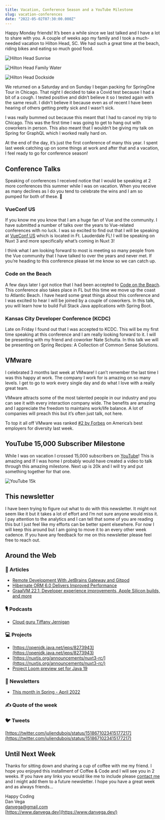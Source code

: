 ```yaml
---
title: Vacation, Conference Season and a YouTube Milestone
slug: vacation-conferences
date: "2022-05-02T07:30:00.000Z"
---
```


Happy Monday friends! It’s been a while since we last talked and I have a lot to share with you. A couple of weeks ago my family and I took a much-needed vacation to Hilton Head, SC. We had such a great time at the beach, riding bikes and eating so much good food.

![Hilton Head Sunrise](/images/newsletter/2022/05/02/hilton_head_01.png)

![Hilton Head Family Water](/images/newsletter/2022/05/02/hilton_head_02.png)

![Hilton Head Dockside](/images/newsletter/2022/05/02/hilton_head_03.png)

We returned on a Saturday and on Sunday I began packing for SpringOne Tour in Chicago. That night I decided to take a Covid test because I had a bit of a cough. I tested positive and didn’t believe it so I tested again with the same result. I didn’t believe it because even as of recent I have been hearing of others getting pretty sick and I wasn’t sick.

I was really bummed out because this meant that I had to cancel my trip to Chicago. This was the first time I was going to get to hang out with coworkers in person. This also meant that I wouldn’t be giving my talk on Spring for GraphQL which I worked really hard on.

At the end of the day, it’s just the first conference of many this year. I spent last week catching up on some things at work and after that and a vacation, I feel ready to go for conference season!

## Conference Talks

Speaking of conferences I received notice that I would be speaking at 2 more conferences this summer while I was on vacation. When you receive as many declines as I do you tend to celebrate the wins and I am so pumped for both of these. 🥳

### VueConf US

If you know me you know that I am a huge fan of Vue and the community. I have submitted a number of talks over the years to Vue-related conferences with no luck. I was so excited to find out that I will be speaking at [VueConf US](https://us.vuejs.org/) which is located in Ft. Lauderdale FL! I will be speaking on Nuxt 3 and more specifically what’s coming in Nuxt 3!

I think what I am looking forward to most is meeting so many people from the Vue community that I have talked to over the years and never met. If you’re heading to this conference please let me know so we can catch up.

### Code on the Beach

A few days later I got notice that I had been accepted to [Code on the Beach](https://www.codeonthebeach.com/). This conference also takes place in FL but this time we move up the coast to Atlantic Beach. I have heard some great things about this conference and I was excited to hear I will be joined by a couple of coworkers. In this talk, you will learn how to build Full Stack Java applications with Spring Boot.

### Kansas City Developer Conference (KCDC)

Late on Friday I found out that I was accepted to KCDC. This will be my first time speaking at this conference and I am really looking forward to it. I will be presenting with my friend and coworker Nate Schutta. In this talk we will be presenting on Spring Recipes: A Collection of Common Sense Solutions.

## VMware

I celebrated 3 months last week at VMware! I can’t remember the last time I was this happy at work. The company I work for is amazing on so many levels. I get to go to work every single day and do what I love with a really great team.

VMware attracts some of the most talented people in our industry and you can see it with every interaction company wide. The benefits are amazing and I appreciate the freedom to maintains work/life balance. A lot of companies will preach this but it’s often just talk, not here.

To top it all off VMware was ranked [#2 by Forbes](https://www.forbes.com/lists/best-employers-diversity) on America’s best employers for diversity last week.

## YouTube 15,000 Subscriber Milestone

While I was on vacation I crossed 15,000 subscribers on [YouTube](http://www.youtube.com/danvega)! This is amazing and If I was home I probably would have created a video to talk through this amazing milestone. Next up is 20k and I will try and put something together for that one.

![YouTube 15k](/images/newsletter/2022/05/02/youtube_15k.png)

## This newsletter

I have been trying to figure out what to do with this newsletter. It might not seem like it but it takes a lot of effort and I’m not sure anyone would miss it. I pay attention to the analytics and I can tell that some of you are reading this but I just feel like my efforts can be better spent elsewhere. For now I will keep this around but I am going to move it to an every other week cadence. If you have any feedback for me on this newsletter please feel free to reach out.

## Around the Web

### 📝 Articles

- [Remote Development With JetBrains Gateway and Gitpod](https://blog.jetbrains.com/blog/2022/04/28/jetbrains_partners_with_gitpod/)
- [Hibernate ORM 6.0 Delivers Improved Performance](https://www.infoq.com/news/2022/04/red-hat-releases-hibernate-6/)
- [GraalVM 22.1: Developer experience improvements, Apple Silicon builds, and more](https://medium.com/graalvm/graalvm-22-1-developer-experience-improvements-apple-silicon-builds-and-more-b7ac9a0f6066)

### 🎙 Podcasts

- [Cloud guru Tiffany Jernigan](https://bootifulpodcast.fm/#/episodes/28280dc4-c9ca-4229-8075-b4f63a4cb6c4)

### 💻 Projects

- [https://openjdk.java.net/jeps/8273943](https://openjdk.java.net/jeps/8273943)
- [https://nuxtjs.org/announcements/nuxt3-rc/](https://nuxtjs.org/announcements/nuxt3-rc/)
- [Project Loom preview set for Java 19](https://openjdk.java.net/jeps/425)

### 📰 Newsletters

- [This month in Spring - April 2022](https://tanzu.vmware.com/content/josh-blog/this-month-in-spring-april-2022)

### ✍️ Quote of the week

### 🐦 Tweets

[https://twitter.com/juliendubois/status/1518671023415177217](https://twitter.com/juliendubois/status/1518671023415177217)

## Until Next Week

Thanks for sitting down and sharing a cup of coffee with me my friend. I hope you enjoyed this installment of Coffee & Code and I will see you in 2 weeks. If you have any links you would like me to include please [contact me](http://twitter.com/therealdanvega) and I might add them to a future newsletter. I hope you have a great week and as always friends...

Happy Coding<br/>
Dan Vega<br/>
danvega@gmail.com<br/>
[https://www.danvega.dev](https://www.danvega.dev/)

